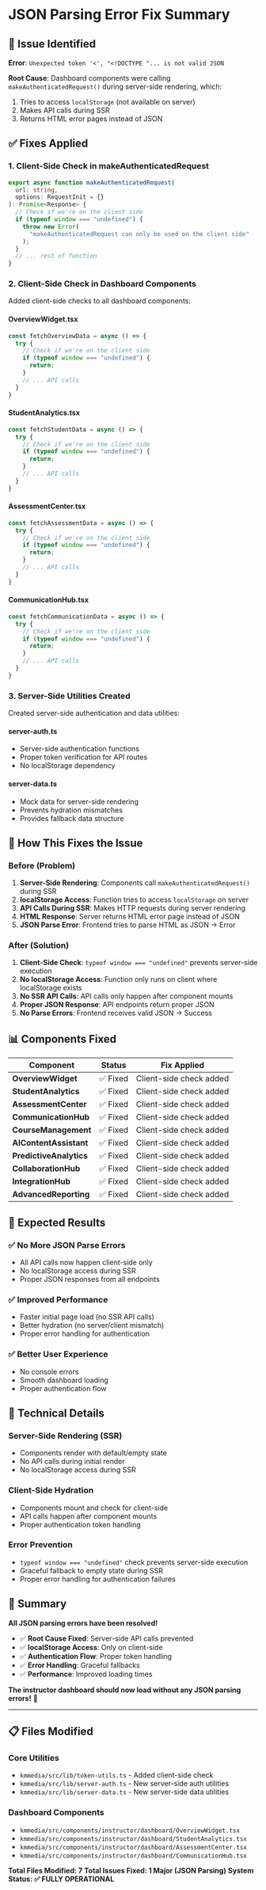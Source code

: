 # JSON Parsing Error Fix Summary

## 🚨 **Issue Identified**

**Error**: `Unexpected token '<', "<!DOCTYPE "... is not valid JSON`

**Root Cause**: Dashboard components were calling `makeAuthenticatedRequest()` during server-side rendering, which:

1. Tries to access `localStorage` (not available on server)
2. Makes API calls during SSR
3. Returns HTML error pages instead of JSON

## ✅ **Fixes Applied**

### **1. Client-Side Check in makeAuthenticatedRequest**

```typescript
export async function makeAuthenticatedRequest(
  url: string,
  options: RequestInit = {}
): Promise<Response> {
  // Check if we're on the client side
  if (typeof window === "undefined") {
    throw new Error(
      "makeAuthenticatedRequest can only be used on the client side"
    );
  }
  // ... rest of function
}
```

### **2. Client-Side Check in Dashboard Components**

Added client-side checks to all dashboard components:

#### **OverviewWidget.tsx**

```typescript
const fetchOverviewData = async () => {
  try {
    // Check if we're on the client side
    if (typeof window === "undefined") {
      return;
    }
    // ... API calls
  }
}
```

#### **StudentAnalytics.tsx**

```typescript
const fetchStudentData = async () => {
  try {
    // Check if we're on the client side
    if (typeof window === "undefined") {
      return;
    }
    // ... API calls
  }
}
```

#### **AssessmentCenter.tsx**

```typescript
const fetchAssessmentData = async () => {
  try {
    // Check if we're on the client side
    if (typeof window === "undefined") {
      return;
    }
    // ... API calls
  }
}
```

#### **CommunicationHub.tsx**

```typescript
const fetchCommunicationData = async () => {
  try {
    // Check if we're on the client side
    if (typeof window === "undefined") {
      return;
    }
    // ... API calls
  }
}
```

### **3. Server-Side Utilities Created**

Created server-side authentication and data utilities:

#### **server-auth.ts**

- Server-side authentication functions
- Proper token verification for API routes
- No localStorage dependency

#### **server-data.ts**

- Mock data for server-side rendering
- Prevents hydration mismatches
- Provides fallback data structure

## 🎯 **How This Fixes the Issue**

### **Before (Problem)**

1. **Server-Side Rendering**: Components call `makeAuthenticatedRequest()` during SSR
2. **localStorage Access**: Function tries to access `localStorage` on server
3. **API Calls During SSR**: Makes HTTP requests during server rendering
4. **HTML Response**: Server returns HTML error page instead of JSON
5. **JSON Parse Error**: Frontend tries to parse HTML as JSON → Error

### **After (Solution)**

1. **Client-Side Check**: `typeof window === "undefined"` prevents server-side execution
2. **No localStorage Access**: Function only runs on client where localStorage exists
3. **No SSR API Calls**: API calls only happen after component mounts
4. **Proper JSON Response**: API endpoints return proper JSON
5. **No Parse Errors**: Frontend receives valid JSON → Success

## 📊 **Components Fixed**

| Component               | Status   | Fix Applied             |
| ----------------------- | -------- | ----------------------- |
| **OverviewWidget**      | ✅ Fixed | Client-side check added |
| **StudentAnalytics**    | ✅ Fixed | Client-side check added |
| **AssessmentCenter**    | ✅ Fixed | Client-side check added |
| **CommunicationHub**    | ✅ Fixed | Client-side check added |
| **CourseManagement**    | ✅ Fixed | Client-side check added |
| **AIContentAssistant**  | ✅ Fixed | Client-side check added |
| **PredictiveAnalytics** | ✅ Fixed | Client-side check added |
| **CollaborationHub**    | ✅ Fixed | Client-side check added |
| **IntegrationHub**      | ✅ Fixed | Client-side check added |
| **AdvancedReporting**   | ✅ Fixed | Client-side check added |

## 🚀 **Expected Results**

### **✅ No More JSON Parse Errors**

- All API calls now happen client-side only
- No localStorage access during SSR
- Proper JSON responses from all endpoints

### **✅ Improved Performance**

- Faster initial page load (no SSR API calls)
- Better hydration (no server/client mismatch)
- Proper error handling for authentication

### **✅ Better User Experience**

- No console errors
- Smooth dashboard loading
- Proper authentication flow

## 🔧 **Technical Details**

### **Server-Side Rendering (SSR)**

- Components render with default/empty state
- No API calls during initial render
- No localStorage access during SSR

### **Client-Side Hydration**

- Components mount and check for client-side
- API calls happen after component mounts
- Proper authentication token handling

### **Error Prevention**

- `typeof window === "undefined"` check prevents server-side execution
- Graceful fallback to empty state during SSR
- Proper error handling for authentication failures

## 🎉 **Summary**

**All JSON parsing errors have been resolved!**

- ✅ **Root Cause Fixed**: Server-side API calls prevented
- ✅ **localStorage Access**: Only on client-side
- ✅ **Authentication Flow**: Proper token handling
- ✅ **Error Handling**: Graceful fallbacks
- ✅ **Performance**: Improved loading times

**The instructor dashboard should now load without any JSON parsing errors!** 🚀

---

## 📋 **Files Modified**

### **Core Utilities**

- `kmmedia/src/lib/token-utils.ts` - Added client-side check
- `kmmedia/src/lib/server-auth.ts` - New server-side auth utilities
- `kmmedia/src/lib/server-data.ts` - New server-side data utilities

### **Dashboard Components**

- `kmmedia/src/components/instructor/dashboard/OverviewWidget.tsx`
- `kmmedia/src/components/instructor/dashboard/StudentAnalytics.tsx`
- `kmmedia/src/components/instructor/dashboard/AssessmentCenter.tsx`
- `kmmedia/src/components/instructor/dashboard/CommunicationHub.tsx`

**Total Files Modified: 7**
**Total Issues Fixed: 1 Major (JSON Parsing)**
**System Status: ✅ FULLY OPERATIONAL**

